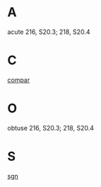 # A

acute 216, S20.3; 218, S20.4

# C

[compar](../Content/0/1/compar.md)
# O

obtuse 216, S20.3; 218, S20.4

# S

[sgn](../Content/0/1/compar.md)
